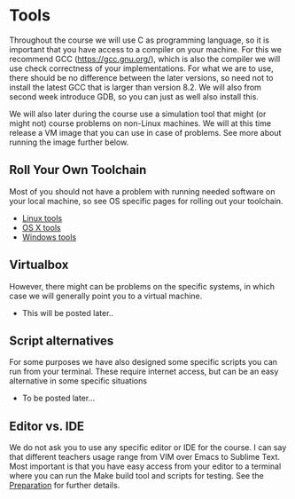 # Tools

Throughout the course we will use C as programming language, so it is important that you have access to a compiler on your machine. For this we recommend GCC (https://gcc.gnu.org/), which is also the compiler we will use check correctness of your implementations. For what we are to use, there should be no difference between the later versions, so need not to install the latest GCC that is larger than version 8.2. We will also from second week introduce GDB, so you can just as well also install this.

We will also later during the course use a simulation tool that might (or might not) course problems on non-Linux machines. We will at this time release a VM image that you can use in case of problems. See more about running the image further below.

## Roll Your Own Toolchain
Most of you should not have a problem with running needed software on your local machine, so see OS specific pages for rolling out your toolchain.

  * [Linux tools](linux.md)
  * [OS X tools](osx.md)
  * [Windows tools](windows.md)

## Virtualbox
However, there might can be problems on the specific systems, in which case we will generally point you to a virtual machine. 

  * This will be posted later..

## Script alternatives
For some purposes we have also designed some specific scripts you can run from your terminal. These require internet access, but can be an easy alternative in some specific situations

  * To be posted later...


## Editor vs. IDE
We do not ask you to use any specific editor or IDE for the course. I can say that different teachers usage range from VIM over Emacs to Sublime Text. Most important is that you have easy access from your editor to a terminal where you can run the Make build tool and scripts for testing. See the [Preparation](../preparations/README.md) for further details.


